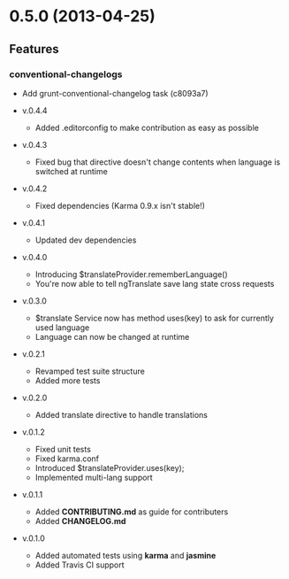 # 0.5.0 (2013-04-25)

## Features
### conventional-changelogs

* Add grunt-conventional-changelog task (c8093a7)




* v.0.4.4
  * Added .editorconfig to make contribution as easy as possible
* v.0.4.3
  * Fixed bug that directive doesn't change contents when language is switched at runtime
* v.0.4.2
  * Fixed dependencies (Karma 0.9.x isn't stable!)
* v.0.4.1
  * Updated dev dependencies
* v.0.4.0
  * Introducing $translateProvider.rememberLanguage()
  * You're now able to tell ngTranslate save lang state cross requests
* v.0.3.0
  * $translate Service now has method uses(key) to ask for currently used language
  * Language can now be changed at runtime
* v.0.2.1
  * Revamped test suite structure
  * Added more tests
* v.0.2.0
  * Added translate directive to handle translations
* v.0.1.2
  * Fixed unit tests
  * Fixed karma.conf
  * Introduced $translateProvider.uses(key);
  * Implemented multi-lang support
* v.0.1.1
  * Added **CONTRIBUTING.md** as guide for contributers
  * Added **CHANGELOG.md**
* v.0.1.0
  * Added automated tests using **karma** and **jasmine**
  * Added Travis CI support
